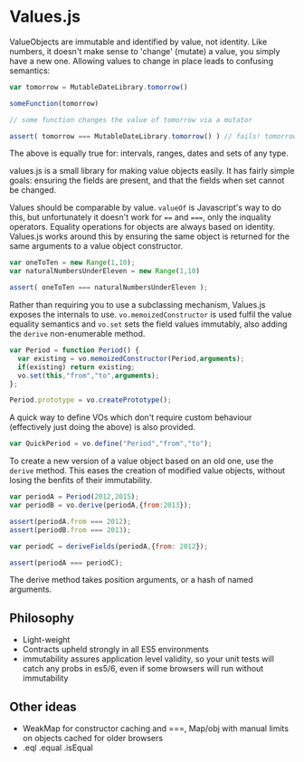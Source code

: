 # Values.js

ValueObjects are immutable and identified by value, not identity. Like numbers, it doesn't make sense to 'change' (mutate) a value, you simply have a new one. Allowing values to change in place leads to confusing semantics:

```javascript
var tomorrow = MutableDateLibrary.tomorrow()

someFunction(tomorrow)

// some function changes the value of tomorrow via a mutator

assert( tomorrow === MutableDateLibrary.tomorrow() ) // fails! tomorrow has changed, mutable values have screwed up our semantics
```

The above is equally true for: intervals, ranges, dates and sets of any type.

values.js is a small library for making value objects easily. It has fairly simple goals: ensuring the fields are present, and that the fields when set cannot be changed.

Values should be comparable by value. `valueOf` is Javascript's way to do this, but unfortunately it doesn't work for `==` and `===`, only the inquality operators. Equality operations for objects are always based on identity. Values.js works around this by ensuring the same object is returned for the same arguments to a value object constructor.

```javascript
var oneToTen = new Range(1,10);
var naturalNumbersUnderEleven = new Range(1,10)

assert( oneToTen === naturalNumbersUnderEleven );
```

Rather than requiring you to use a subclassing mechanism, Values.js exposes the internals to use. `vo.memoizedConstructor` is used fulfil the value equality semantics and `vo.set` sets the field values immutably, also adding the `derive` non-enumerable method.

```javascript
var Period = function Period() {
  var existing = vo.memoizedConstructor(Period,arguments);
  if(existing) return existing;
  vo.set(this,"from","to",arguments);
};

Period.prototype = vo.createPrototype();
```

A quick way to define VOs which don't require custom behaviour (effectively just doing the above) is also provided.

```javascript
var QuickPeriod = vo.define("Period","from","to");
```

To create a new version of a value object based on an old one, use the `derive` method. This eases the creation of modified value objects, without losing the benfits of their immutability.

```javascript
var periodA = Period(2012,2015);
var periodB = vo.derive(periodA,{from:2013});

assert(periodA.from === 2012);
assert(periodB.from === 2013);

var periodC = deriveFields(periodA,{from: 2012});

assert(periodA === periodC);
```

The derive method takes position arguments, or a hash of named arguments. 

## Philosophy

- Light-weight
- Contracts upheld strongly in all ES5 environments
- immutability assures application level validity, so your unit tests will catch any probs in es5/6, even if some browsers will run without immutability
	
## Other ideas

- WeakMap for constructor caching and ===, Map/obj with manual limits on objects cached for older browsers
- .eql .equal .isEqual
